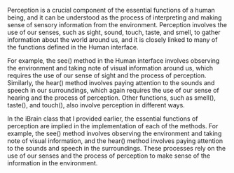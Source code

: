Perception is a crucial component of the essential functions of a human being, and it can be understood as the process of interpreting and making sense of sensory information from the environment. Perception involves the use of our senses, such as sight, sound, touch, taste, and smell, to gather information about the world around us, and it is closely linked to many of the functions defined in the Human interface.

For example, the see() method in the Human interface involves observing the environment and taking note of visual information around us, which requires the use of our sense of sight and the process of perception. Similarly, the hear() method involves paying attention to the sounds and speech in our surroundings, which again requires the use of our sense of hearing and the process of perception. Other functions, such as smell(), taste(), and touch(), also involve perception in different ways.

In the iBrain class that I provided earlier, the essential functions of perception are implied in the implementation of each of the methods. For example, the see() method involves observing the environment and taking note of visual information, and the hear() method involves paying attention to the sounds and speech in the surroundings. These processes rely on the use of our senses and the process of perception to make sense of the information in the environment.